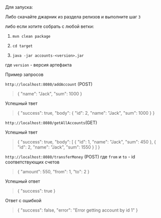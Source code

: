Для запуска:

Либо скачайте джарник из раздела релизов и выполните шаг `3`

либо если хотите собрать с любой ветки:

1. `mvn clean package` 

2. `cd target`

3. `java -jar accounts-<version>.jar`

где `version` - версия артефакта

Пример запросов
 
`http://localhost:8080/addAccount` (POST)

>{
 	"name": "Jack",
 	"sum": 1000
 }

Успешный твет

>{
     "success": true,
     "body": {
         "id": 2,
         "name": "Jack",
         "sum": 1000
     }
 }

`http://localhost:8080/getAllAccounts`(GET)

Успешный твет

>{
     "success": true,
     "body": [
         {
             "id": 1,
             "name": "Jack",
             "sum": 450
         },
         {
             "id": 2,
             "name": "Jack",
             "sum": 1550
         }
     ]
 }
 
 `http://localhost:8080/transferMoney` (POST)
 где `from` и `to` - id соответствующих счетов
 
 >{
  	"amount": 550,
  	"from": 1,
  	"to": 2
  }
  
Успешный ответ

>{
     "success": true
 }

Ответ с ошибкой

>{
     "success": false,
     "error": "Error getting account by id 1"
 }

